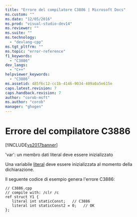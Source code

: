 ```yaml
---
title: "Errore del compilatore C3886 | Microsoft Docs"
ms.custom: ""
ms.date: "12/05/2016"
ms.prod: "visual-studio-dev14"
ms.reviewer: ""
ms.suite: ""
ms.technology: 
  - "devlang-cpp"
ms.tgt_pltfrm: ""
ms.topic: "error-reference"
f1_keywords: 
  - "C3886"
dev_langs: 
  - "C++"
helpviewer_keywords: 
  - "C3886"
ms.assetid: 485f6c12-cc1b-4146-9034-409a0a5e615e
caps.latest.revision: 7
caps.handback.revision: 7
author: "corob-msft"
ms.author: "corob"
manager: "ghogen"
---
```

# Errore del compilatore C3886
[!INCLUDE[vs2017banner](../../assembler/inline/includes/vs2017banner.md)]

'var': un membro dati literal deve essere inizializzato  
  
 Una variabile [literal](../../windows/literal-cpp-component-extensions.md) deve essere inizializzata al momento della dichiarazione.  
  
 Il seguente codice di esempio genera l'errore C3886:  
  
```  
// C3886.cpp  
// compile with: /clr /c  
ref struct Y1 {  
   literal int staticConst;   // C3886  
   literal int staticConst2 = 0;   // OK  
};  
```